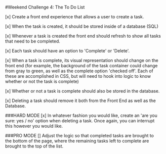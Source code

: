 #Weekend Challenge 4: The To Do List

[x] Create a front end experience that allows a user to create a task.

[x] When the task is created, it should be stored inside of a database (SQL)

[x] Whenever a task is created the front end should refresh to show all tasks that need to be completed.

[x] Each task should have an option to 'Complete' or 'Delete'.

[x] When a task is complete, its visual representation should change on the front end (for example, the background of the task container could change from gray to green, as well as the complete option 'checked off'. Each of these are accomplished in CSS, but will need to hook into logic to know whether or not the task is complete)

[x] Whether or not a task is complete should also be stored in the database.

[x] Deleting a task should remove it both from the Front End as well as the Database.

###HARD MODE
[x] In whatever fashion you would like, create an 'are you sure: yes / no' option when deleting a task. Once again, you can interrupt this however you would like.

###PRO MODE
[] Adjust the logic so that completed tasks are brought to the bottom of the page, where the remaining tasks left to complete are brought to the top of the list.
